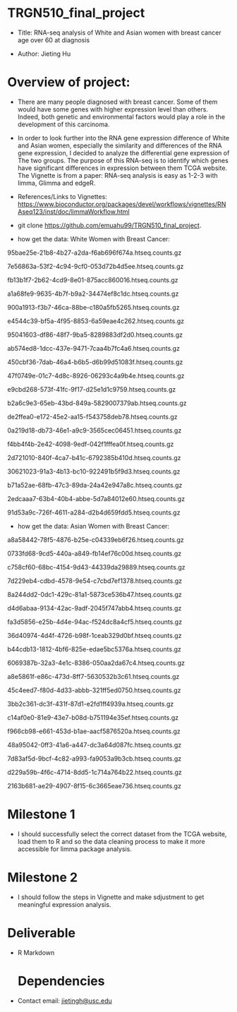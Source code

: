 # TRGN510_final_project

* Title: RNA-seq analysis of White and Asian women with breast cancer age over 60 at diagnosis 

* Author: Jieting Hu

# Overview of project:

* There are many people diagnosed with breast cancer. Some of them would have some genes with higher expression level than others. Indeed, both genetic and environmental factors would play a role in the development of this carcinoma. 

* In order to look further into the RNA gene expression difference of White and Asian women, especially the similarity and differences of the RNA gene expression, I decided to analyze the differential gene expression of The two groups. The purpose of this RNA-seq is to identify which genes have significant differences in expression between them TCGA website. The Vignette is from a paper: RNA-seq analysis is easy as 1-2-3 with limma, Glimma and edgeR.

* References/Links to Vignettes: https://www.bioconductor.org/packages/devel/workflows/vignettes/RNAseq123/inst/doc/limmaWorkflow.html

* git clone https://github.com/emuahu99/TRGN510_final_project.

* how get the data: White Women with Breast Cancer:

95bae25e-21b8-4b27-a2da-f6ab696f674a.htseq.counts.gz

7e56863a-53f2-4c94-9cf0-053d72b4d5ee.htseq.counts.gz

fb13b1f7-2b62-4cd9-8e01-875acc860016.htseq.counts.gz

a1a68fe9-9635-4b7f-b9a2-34474ef8c1dc.htseq.counts.gz

900a1913-f3b7-46ca-88be-c180a5fb5265.htseq.counts.gz

e4544c39-bf5a-4f95-8853-6a59eae4c262.htseq.counts.gz

95041603-df86-48f7-9ba5-8289883df2d0.htseq.counts.gz

ab574ed8-1dcc-437e-9471-7caa4b7fc4a6.htseq.counts.gz

450cbf36-7dab-46a4-b6b5-d6b99d51083f.htseq.counts.gz

47f0749e-01c7-4d8c-8926-06293c4a9b4e.htseq.counts.gz

e9cbd268-573f-41fc-9f17-d25e1d1c9759.htseq.counts.gz

b2a6c9e3-65eb-43bd-849a-5829007379ab.htseq.counts.gz

de2ffea0-e172-45e2-aa15-f543758deb78.htseq.counts.gz

0a219d18-db73-46e1-a9c9-3565cec06451.htseq.counts.gz

f4bb4f4b-2e42-4098-9edf-042f1fffea0f.htseq.counts.gz

2d721010-840f-4ca7-b41c-6792385b410d.htseq.counts.gz

30621023-91a3-4b13-bc10-922491b5f9d3.htseq.counts.gz

b71a52ae-68fb-47c3-89da-24a42e947a8c.htseq.counts.gz

2edcaaa7-63b4-40b4-abbe-5d7a84012e60.htseq.counts.gz

91d53a9c-726f-4611-a284-d2b4d659fdd5.htseq.counts.gz

* how get the data: Asian Women with Breast Cancer:

a8a58442-78f5-4876-b25e-c04339eb6f26.htseq.counts.gz

0733fd68-9cd5-440a-a849-fb14ef76c00d.htseq.counts.gz

c758cf60-68bc-4154-9d43-44339da29889.htseq.counts.gz

7d229eb4-cdbd-4578-9e54-c7cbd7ef1378.htseq.counts.gz

8a244dd2-0dc1-429c-81a1-5873ce536b47.htseq.counts.gz

d4d6abaa-9134-42ac-9adf-2045f747abb4.htseq.counts.gz

fa3d5856-e25b-4d4e-94ac-f524dc8a4cf5.htseq.counts.gz

36d40974-4d4f-4726-b98f-1ceab329d0bf.htseq.counts.gz

b44cdb13-1812-4bf6-825e-edae5bc5376a.htseq.counts.gz

6069387b-32a3-4e1c-8386-050aa2da67c4.htseq.counts.gz

a8e5861f-e86c-473d-8ff7-5630532b3c61.htseq.counts.gz

45c4eed7-f80d-4d33-abbb-321ff5ed0750.htseq.counts.gz

3bb2c361-dc3f-431f-87d1-e2fd1ff4939a.htseq.counts.gz

c14af0e0-81e9-43e7-b08d-b751194e35ef.htseq.counts.gz

f966cb98-e661-453d-b1ae-aacf5876520a.htseq.counts.gz

48a95042-0ff3-41a6-a447-dc3a64d087fc.htseq.counts.gz

7d83af5d-9bcf-4c82-a993-fa9053a9b3cb.htseq.counts.gz

d229a59b-4f6c-4714-8dd5-1c714a764b22.htseq.counts.gz

2163b681-ae29-4907-8f15-6c3665eae736.htseq.counts.gz







# Milestone 1

* I should successfully select the correct dataset from the TCGA website, load them to R and so the data cleaning process to make it more accessible for limma package analysis. 

# Milestone 2

* I should follow the steps in Vignette and make sdjustment to get meaningful expression analysis.

# Deliverable

* R Markdown



  
  # Dependencies

* Contact email: jietingh@usc.edu

